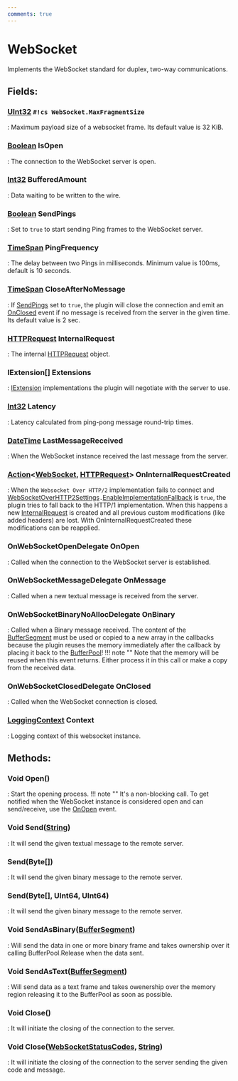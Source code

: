 ```yaml
---
comments: true
---
```

# WebSocket

Implements the WebSocket standard for duplex, two-way communications. 

## **Fields**:
### **[UInt32](https://learn.microsoft.com/en-us/dotnet/api/System.UInt32) `#!cs WebSocket.MaxFragmentSize`**
: Maximum payload size of a websocket frame. Its default value is 32 KiB. 
### **[Boolean](https://learn.microsoft.com/en-us/dotnet/api/System.Boolean) IsOpen**
: The connection to the WebSocket server is open. 
### **[Int32](https://learn.microsoft.com/en-us/dotnet/api/System.Int32) BufferedAmount**
: Data waiting to be written to the wire. 
### **[Boolean](https://learn.microsoft.com/en-us/dotnet/api/System.Boolean) SendPings**
: Set to `true` to start sending Ping frames to the WebSocket server. 
### **[TimeSpan](https://learn.microsoft.com/en-us/dotnet/api/System.TimeSpan) PingFrequency**
: The delay between two Pings in milliseconds. Minimum value is 100ms, default is 10 seconds. 
### **[TimeSpan](https://learn.microsoft.com/en-us/dotnet/api/System.TimeSpan) CloseAfterNoMessage**
: If [SendPings](#boolean-sendpings) set to `true`, the plugin will close the connection and emit an [OnClosed](#onwebsocketcloseddelegate-onclosed) event if no message is received from the server in the given time. Its default value is 2 sec. 
### **[HTTPRequest](../../../HTTP/api-reference/HTTP/HTTPRequest.md) InternalRequest**
: The internal [HTTPRequest](../../../HTTP/api-reference/HTTP/HTTPRequest.md) object. 
### **IExtension[] Extensions**
: [IExtension](../Extensions/IExtension.md)	 implementations the plugin will negotiate with the server to use. 
### **[Int32](https://learn.microsoft.com/en-us/dotnet/api/System.Int32) Latency**
: Latency calculated from ping-pong message round-trip times. 
### **[DateTime](https://learn.microsoft.com/en-us/dotnet/api/System.DateTime) LastMessageReceived**
: When the WebSocket instance received the last message from the server. 
### **[Action](https://learn.microsoft.com/en-us/dotnet/api/System.Action-2)&lt;[WebSocket](), [HTTPRequest](../../../HTTP/api-reference/HTTP/HTTPRequest.md)&gt; OnInternalRequestCreated**
: When the `Websocket Over HTTP/2` implementation fails to connect and [WebSocketOverHTTP2Settings](../../../HTTP/api-reference/HTTP2/WebSocketOverHTTP2Settings.md)`.`[EnableImplementationFallback](../../../HTTP/api-reference/HTTP2/WebSocketOverHTTP2Settings.md#boolean-enableimplementationfallback) is `true`, the plugin tries to fall back to the HTTP/1 implementation. When this happens a new [InternalRequest](#httprequest-internalrequest) is created and all previous custom modifications (like added headers) are lost. With OnInternalRequestCreated these modifications can be reapplied. 
### **OnWebSocketOpenDelegate OnOpen**
: Called when the connection to the WebSocket server is established. 
### **OnWebSocketMessageDelegate OnMessage**
: Called when a new textual message is received from the server. 
### **OnWebSocketBinaryNoAllocDelegate OnBinary**
: Called when a Binary message received.  The content of the [BufferSegment](../../../HTTP/api-reference/Memory/BufferSegment.md) must be used or copied to a new array in the callbacks because the plugin reuses the memory immediately after the callback by placing it back to the [BufferPool](../../../HTTP/api-reference/Memory/BufferPool.md)! 
	!!! note ""
		Note that the memory will be reused when this event returns. Either process it in this call or make a copy from the received data.

### **OnWebSocketClosedDelegate OnClosed**
: Called when the WebSocket connection is closed. 
### **[LoggingContext](../../../HTTP/api-reference/Logger/LoggingContext.md) Context**
: Logging context of this websocket instance. 
## **Methods**:

### Void Open()
: Start the opening process. 
	!!! note ""
		It's a non-blocking call. To get notified when the WebSocket instance is considered open and can send/receive, use the [OnOpen](#onwebsocketopendelegate-onopen) event.


### Void Send([String](https://learn.microsoft.com/en-us/dotnet/api/System.String))
: It will send the given textual message to the remote server. 

### Send(Byte[])
: It will send the given binary message to the remote server. 

### Send(Byte[], UInt64, UInt64)
: It will send the given binary message to the remote server. 

### Void SendAsBinary([BufferSegment](../../../HTTP/api-reference/Memory/BufferSegment.md))
: Will send the data in one or more binary frame and takes ownership over it calling BufferPool.Release when the data sent. 

### Void SendAsText([BufferSegment](../../../HTTP/api-reference/Memory/BufferSegment.md))
: Will send data as a text frame and takes owenership over the memory region releasing it to the BufferPool as soon as possible. 

### Void Close()
: It will initiate the closing of the connection to the server. 

### Void Close([WebSocketStatusCodes](WebSocketStatusCodes.md), [String](https://learn.microsoft.com/en-us/dotnet/api/System.String))
: It will initiate the closing of the connection to the server sending the given code and message. 
